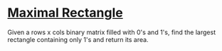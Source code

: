 # [Maximal Rectangle](https://leetcode.com/problems/maximal-rectangle/)

Given a rows x cols binary matrix filled with 0's and 1's, find the largest rectangle containing only 1's and return its area.  